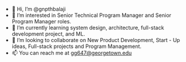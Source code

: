 - 👋 Hi, I’m @gnpthbalaji
- 👀 I’m interested in Senior Technical Program Manager and Senior Program Manager roles.
- 🌱 I’m currently learning system design, architecture, full-stack development project, and ML. 
- 💞️ I’m looking to collaborate on New Product Development, Start - Up ideas, Full-stack projects and Program Management.
- 📫 You can reach me at gg647@georgetown.edu

<!---
gnpthbalaji/gnpthbalaji is a ✨ special ✨ repository because its `README.md` (this file) appears on your GitHub profile.
You can click the Preview link to take a look at your changes.
--->
